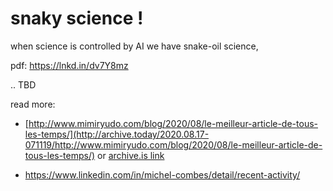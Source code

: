 # snaky science !

 when science is controlled by AI we have snake-oil science,

 pdf: https://lnkd.in/dv7Y8mz

 .. TBD

read more:

 * [http://www.mimiryudo.com/blog/2020/08/le-meilleur-article-de-tous-les-temps/](http://archive.today/2020.08.17-071119/http://www.mimiryudo.com/blog/2020/08/le-meilleur-article-de-tous-les-temps/)
 or [archive.is link](http://archive.is/JCh4U)

 * https://www.linkedin.com/in/michel-combes/detail/recent-activity/




